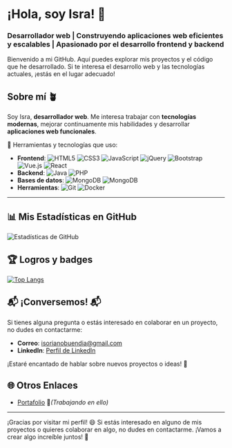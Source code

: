 # ¡Hola, soy Isra! 👋
### Desarrollador web | Construyendo aplicaciones web eficientes y escalables | Apasionado por el desarrollo frontend y backend

Bienvenido a mi GitHub. Aquí puedes explorar mis proyectos y el código que he desarrollado. Si te interesa el desarrollo web y las tecnologías actuales, ¡estás en el lugar adecuado!

## Sobre mí 🪴
Soy Isra, **desarrollador web**. Me interesa trabajar con **tecnologías modernas**, mejorar continuamente mis habilidades y desarrollar **aplicaciones web funcionales**.

🧰 Herramientas y tecnologías que uso:
- **Frontend**: ![HTML5](https://img.shields.io/badge/-HTML5-E34F26?style=flat&logo=html5&logoColor=white) ![CSS3](https://img.shields.io/badge/-CSS3-1572B6?style=flat&logo=css3&logoColor=white) ![JavaScript](https://img.shields.io/badge/-JavaScript-F7DF1E?style=flat&logo=javascript&logoColor=black) ![jQuery](https://img.shields.io/badge/jQuery-0769AD?logo=jQuery&logoColor=white) ![Bootstrap](https://img.shields.io/badge/Bootstrap-7952B3?logo=bootstrap&logoColor=fff&style=plastic) ![Vue.js](https://img.shields.io/badge/Vue.js-4FC08D?style=flat&logo=vue.js&logoColor=white) ![React](https://img.shields.io/badge/React-61DAFB?style=flat&logo=react&logoColor=black)  
- **Backend**: ![Java](https://img.shields.io/badge/Java-b90d0d?logo=OpenJDK) ![PHP](https://shields.io/badge/-PHP-3776AB?style=flat&logo=php)
- **Bases de datos**: ![MongoDB](https://shields.io/badge/MySQL-lightgrey?logo=mysql&style=plastic&logoColor=white&labelColor=blue) ![MongoDB](https://img.shields.io/badge/-MongoDB-47A248?style=flat&logo=mongodb&logoColor=white)
- **Herramientas**: ![Git](https://img.shields.io/badge/-Git-F05032?style=flat&logo=git&logoColor=white) ![Docker](https://img.shields.io/badge/-Docker-2496ED?style=flat&logo=docker&logoColor=white)


---

## 📊 Mis Estadísticas en GitHub

![Estadísticas de GitHub](https://github-readme-stats.vercel.app/api?username=IsraC0d33&show_icons=true&theme=radical)

## 🏆 Logros y badges
[![Top Langs](https://github-readme-stats.vercel.app/api/top-langs/?username=IsraC0d33&layout=compact&theme=radical)](https://github.com/anuraghazra/github-readme-stats)

## 📬 ¡Conversemos! 📬
Si tienes alguna pregunta o estás interesado en colaborar en un proyecto, no dudes en contactarme:

- **Correo**: [isorianobuendia@gmail.com](mailto:isorianobuendia@gmail.com)
- **LinkedIn**: [Perfil de LinkedIn](https://www.linkedin.com/in/israel-soriano)

¡Estaré encantado de hablar sobre nuevos proyectos o ideas! 🙌

## 🌐 Otros Enlaces
- [Portafolio](#) 🔧*(Trabajando en ello)*

---

¡Gracias por visitar mi perfil! 😄 Si estás interesado en alguno de mis proyectos o quieres colaborar en algo, no dudes en contactarme. ¡Vamos a crear algo increíble juntos! 🚀
